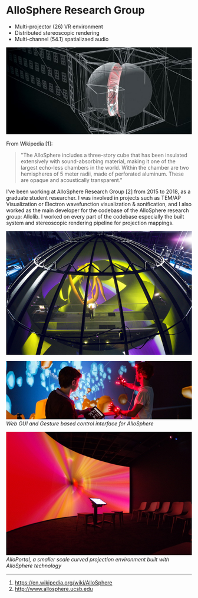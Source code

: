 AlloSphere Research Group
=========================

-   Multi-projector (26) VR environment
-   Distributed stereoscopic rendering
-   Multi-channel (54.1) spatializaed audio

![AlloSphere birds eye view](img/arg/arg03.jpg)

From Wikipedia [1]:

> "The AlloSphere includes a three-story cube that has been insulated extensively with sound-absorbing material, making it one of the largest echo-less chambers in the world. Within the chamber are two hemispheres of 5 meter radii, made of perforated aluminum. These are opaque and acoustically transparent."

I've been working at AlloSphere Research Group [2] from 2015 to 2018, as a graduate student researcher. I was involved in projects such as TEM/AP Visualization or Electron wavefunction visualization & sonification, and I also worked as the main developer for the codebase of the AlloSphere research group: Allolib. I worked on every part of the codebase especially the built system and stereoscopic rendering pipeline for projection mappings.

![View of inside](img/arg/arg04.jpeg)

![View of inside](img/arg/arg01.jpg)
*Web GUI and Gesture based control interface for AlloSphere*

![View of inside](img/arg/arg02.jpeg)
*AlloPortal, a smaller scale curved projection environment built with AlloSphere technology*

---

1. <https://en.wikipedia.org/wiki/AlloSphere>
2. <http://www.allosphere.ucsb.edu>
